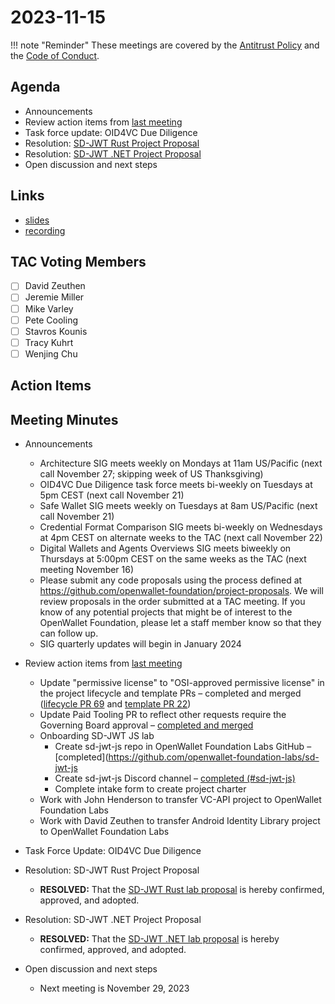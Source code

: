 # 2023-11-15

!!! note "Reminder"
    These meetings are covered by the [Antitrust Policy](../../governance/antitrust.md) and the [Code of Conduct](../../governance/code-of-conduct.md).

## Agenda
- Announcements
- Review action items from [last meeting](https://tac.openwallet.foundation/meetings/2023/2023-11-01/#action-items)
- Task force update: OID4VC Due Diligence
- Resolution: [SD-JWT Rust Project Proposal](https://github.com/openwallet-foundation/project-proposals/pull/23)
- Resolution: [SD-JWT .NET Project Proposal](https://github.com/openwallet-foundation/project-proposals/pull/24)
- Open discussion and next steps

## Links
- [slides](https://docs.google.com/presentation/d/1v0kuuVMQXT9WViYUncCaA0VVC7bYVIfwYD0vUI5Jp9k/edit?usp=sharing)
- [recording]()

## TAC Voting Members

- [ ] David Zeuthen
- [ ] Jeremie Miller
- [ ] Mike Varley
- [ ] Pete Cooling
- [ ] Stavros Kounis
- [ ] Tracy Kuhrt
- [ ] Wenjing Chu

## Action Items

## Meeting Minutes
- Announcements
    - Architecture SIG meets weekly on Mondays at 11am US/Pacific (next call November 27; skipping week of US Thanksgiving)
    - OID4VC Due Diligence task force meets bi-weekly on Tuesdays at 5pm CEST (next call November 21)
    - Safe Wallet SIG meets weekly on Tuesdays at 8am US/Pacific (next call November 21)
    - Credential Format Comparison SIG meets bi-weekly on Wednesdays at 4pm CEST on alternate weeks to the TAC (next call November 22)
    - Digital Wallets and Agents Overviews SIG meets biweekly on Thursdays at 5:00pm CEST on the same weeks as the TAC (next meeting November 16)
    - Please submit any code proposals using the process defined at https://github.com/openwallet-foundation/project-proposals. We will review proposals in the order submitted at a TAC meeting. If you know of any potential projects that might be of interest to the OpenWallet Foundation, please let a staff member know so that they can follow up.
    - SIG quarterly updates will begin in January 2024


- Review action items from [last meeting](./2023-11-01.md#action-items)
    - Update "permissive license" to "OSI-approved permissive license" in the project lifecycle and template PRs – completed and merged ([lifecycle PR 69](https://github.com/openwallet-foundation/tac/pull/69) and [template PR 22](https://github.com/openwallet-foundation/project-proposals/pull/22))
    - Update Paid Tooling PR to reflect other requests require the Governing Board approval – [completed and merged](https://github.com/openwallet-foundation/tac/pull/65)
    - Onboarding SD-JWT JS lab
        - Create sd-jwt-js repo in OpenWallet Foundation Labs GitHub – [completed](https://github.com/openwallet-foundation-labs/sd-jwt-js
        - Create sd-jwt-js Discord channel – [completed (#sd-jwt-js)](https://discord.com/channels/1022962884864643214/1169313401302945792)
        - Complete intake form to create project charter
    - Work with John Henderson to transfer VC-API project to OpenWallet Foundation Labs
    - Work with David Zeuthen to transfer Android Identity Library project to OpenWallet Foundation Labs

- Task Force Update: OID4VC Due Diligence

- Resolution: SD-JWT Rust Project Proposal
    - **RESOLVED:** That the [SD-JWT Rust lab proposal](https://github.com/openwallet-foundation/project-proposals/pull/23) is hereby confirmed, approved, and adopted.

- Resolution: SD-JWT .NET Project Proposal
    - **RESOLVED:** That the [SD-JWT .NET lab proposal](https://github.com/openwallet-foundation/project-proposals/pull/24) is hereby confirmed, approved, and adopted.

- Open discussion and next steps
    - Next meeting is November 29, 2023
